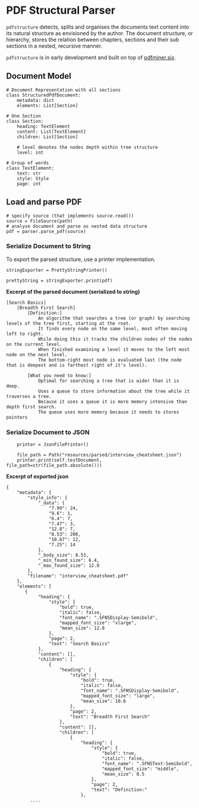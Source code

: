 # PDF Structural Parser
`pdfstructure` detects, splits and organises the documents text content into its natural structure as envisioned by the author.
The document structure, or hierarchy, stores the relation between chapters, sections and their sub sections in a nested, recursive manner.   


`pdfstructure` is in early development and built on top of [pdfminer.six](https://github.com/pdfminer/pdfminer.six). 

## Document Model

```
# Document Representation with all sections
class StructuredPdfDocument:
    metadata: dict
    elements: List[Section]

# One Section
class Section:
    heading: TextElement
    content: List[TextElement]
    children: List[Section]
    
    # level denotes the nodes depth within tree structure 
    level: int  

# Group of words
class TextElement:
    text: str
    style: Style
    page: int
```

## Load and parse PDF

```
# specify source (that implements source.read())
source = FileSource(path)   
# analyse document and parse as nested data structure
pdf = parser.parse_pdf(source)
```

### Serialize Document to String
To export the parsed structure, use a printer implementation.
```
stringExporter = PrettyStringPrinter()

prettyString = stringExporter.print(pdf)
```

**Excerpt of the parsed document (serialized to string)**
```
[Search Basics]
	[Breadth First Search]
		[Definition:]
			An algorithm that searches a tree (or graph) by searching levels of the tree first, starting at the root.
			It finds every node on the same level, most often moving left to right.
			While doing this it tracks the children nodes of the nodes on the current level.
			When finished examining a level it moves to the left most node on the next level.
			The bottom-right most node is evaluated last (the node that is deepest and is farthest right of it's level).

		[What you need to know:]
			Optimal for searching a tree that is wider than it is deep.
			Uses a queue to store information about the tree while it traverses a tree.
			Because it uses a queue it is more memory intensive than depth first search.
			The queue uses more memory because it needs to stores pointers
```

### Serialize Document to JSON
```
    printer = JsonFilePrinter()

    file_path = Path("resources/parsed/interview_cheatsheet.json")
    printer.print(self.testDocument, file_path=str(file_path.absolute()))
```

**Excerpt of exported json**
```
{
    "metadata": {
        "style_info": {
            "_data": {
                "7.99": 24,
                "9.6": 1,
                "6.4": 7,
                "7.47": 3,
                "12.8": 7,
                "8.53": 206,
                "10.67": 12,
                "7.25": 14
            },
            "_body_size": 8.53,
            "_min_found_size": 6.4,
            "_max_found_size": 12.8
        },
        "filename": "interview_cheatsheet.pdf"
    },
    "elements": [
       {
            "heading": {
                "style": {
                    "bold": true,
                    "italic": false,
                    "font_name": ".SFNSDisplay-Semibold",
                    "mapped_font_size": "xlarge",
                    "mean_size": 12.8
                },
                "page": 2,
                "text": "Search Basics"
            },
            "content": [],
            "children": [
                {
                    "heading": {
                        "style": {
                            "bold": true,
                            "italic": false,
                            "font_name": ".SFNSDisplay-Semibold",
                            "mapped_font_size": "large",
                            "mean_size": 10.6
                        },
                        "page": 2,
                        "text": "Breadth First Search"
                    },
                    "content": [],
                    "children": [
                        {
                            "heading": {
                                "style": {
                                    "bold": true,
                                    "italic": false,
                                    "font_name": ".SFNSText-Semibold",
                                    "mapped_font_size": "middle",
                                    "mean_size": 8.5
                                },
                                "page": 2,
                                "text": "Definition:"
                            },
         ....          
```
